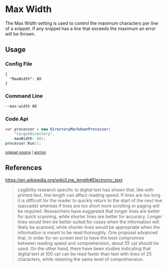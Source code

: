 <!--
GENERATED FILE - DO NOT EDIT
This file was generated by [MarkdownSnippets](https://github.com/SimonCropp/MarkdownSnippets).
Source File: /docs/mdsource/max-width.source.md
To change this file edit the source file and then run MarkdownSnippets.
-->

# Max Width

The Max Width setting is used to control the maximum characters per line of a snippet. If any snippet has a line that exceeds the maximum an error will be thrown.


## Usage


### Config File

```
{
  "MaxWidth": 80
}
```


### Command Line

```
--max-width 80
```


### Code Api

<!-- snippet: DirectoryMarkdownProcessorRunMaxWidth -->
<a id='snippet-directorymarkdownprocessorrunmaxwidth'></a>
```cs
var processor = new DirectoryMarkdownProcessor(
    "targetDirectory",
    maxWidth: 80);
processor.Run();
```
<sup><a href='/src/Tests/Snippets/Usage.cs#L30-L37' title='Snippet source file'>snippet source</a> | <a href='#snippet-directorymarkdownprocessorrunmaxwidth' title='Start of snippet'>anchor</a></sup>
<!-- endSnippet -->


## References

https://en.wikipedia.org/wiki/Line_length#Electronic_text

> Legibility research specific to digital text has shown that, like with printed text, line length can affect reading speed. If lines are too long it is difficult for the reader to quickly return to the start of the next line (saccade) whereas if lines are too short more scrolling or paging will be required. Researchers have suggested that longer lines are better for quick scanning, while shorter lines are better for accuracy. Longer lines would then be better suited for cases when the information will likely be scanned, while shorter lines would be appropriate when the information is meant to be read thoroughly. One proposal advanced that, in order for on-screen text to have the best compromise between reading speed and comprehension, about 55 cpl should be used. On the other hand, there have been studies indicating that digital text at 100 cpl can be read faster than text with lines of 25 characters, while retaining the same level of comprehension.
